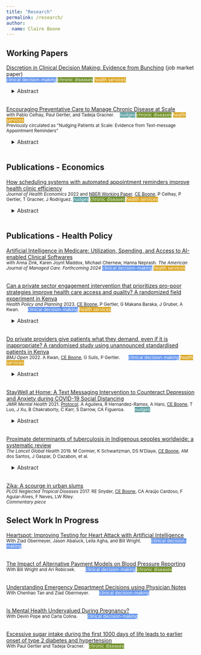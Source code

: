 ```yaml
---
title: "Research"
permalink: /research/
author:
  name: Claire Boone
---
```

<meta name="description" content="Overview of Claire Boone's research.">

## Working Papers  
[Discretion in Clinical Decision Making: Evidence from Bunching](https://claireboone.github.io/files/Boone_Discretion_2023.pdf) (job market paper)<br/> 
<small> <span style="background-color:cornflowerblue; color:white">clinical decision-making</span>
<span style="background-color:olivedrab; color:floralwhite">chronic diseases</span>
 <span style="background-color:goldenrod; color:white">health services</span><br>
</small> 
<div style="margin-left: 1em;">
<details>
<summary>Abstract</summary>
<small>
<p>How much should health care providers adhere to clinical guidelines? While recent health policy has focused on increasing adherence, some experts argue that deviations from guidelines can be warranted. To address this question, I examine discretion in one clinical decision: the diagnosis of hypertension, defined as blood pressure ≥140/90 mmHg. Hypertension is the single most important risk factor for cardiovascular disease, and while its clinical guideline is simple, diagnosis can be challenging because blood pressure is a noisy measure of risk and often overstated in clinical settings. Using bunching estimation and electronic health records from over 600,000 patients in Chile I find that providers adjust the blood pressure of up to 62% of patients who test just above the threshold, using their discretion to turn a positive test for hypertension into a negative. This behavioral response leads to a more accurate classification of patients in terms of their cardiovascular risk, as measured by future hospitalizations, but no change in levels of hospitalizations. I find that discretionary decisions are consistent with providers' use of heuristics and private information. These findings emphasize the significance of clinical expertise in the diagnostic process and suggest that policies promoting universal adherence to guidelines may not be optimal given variation in the quality of guidelines.</p>  
</small>
</details> 
</div> 
<br/>


[Encouraging Preventative Care to Manage Chronic Disease at Scale](https://claireboone.github.io/files/Boone_etal_Nudging_2023_NBER.pdf) <br/>
<small> with Pablo Celhay, Paul Gertler, and Tadeja Gracner.  <span style="background-color:cadetblue; color:Azure">nudges</span>
 <span style="background-color:olivedrab; color:floralwhite">chronic diseases</span>
 <span style="background-color:goldenrod; color:white">health services</span><br>
Previously circulated as "Nudging Patients at Scale: Evidence from Text-message Appointment Reminders"</small> 
<div style="margin-left: 1em;">
<details>
<summary>Abstract</summary>
<small>
<p>We study how reminding high-risk patients with chronic disease of their upcoming primary care appointments impacts their health care and behaviors. We leverage a natural experiment in Chile’s public healthcare system that sent reminders before preventative care appointments to over 300,000 patients with type 2 diabetes and hypertension across 315 public primary care clinics between 2013 and 2018. Employing both a difference-in-differences and instrumental variables approach on national administrative patient-level data, we show that reminders increased preventative care visits, which led to more health screenings and improved medication adherence. In this at-scale program, we find substantial variation in implementation fidelity across clinics, which, once accounted for increases our estimates by over a third. Reminders also increased hospitalizations and reduced in-hospital mortality, suggesting an improvement in timely care-seeking behavior among high-risk patients. Our findings inform healthcare settings where patients must first visit their primary care provider for approval before undergoing tests, receiving medication prescriptions, or getting referrals to other specialists. Through intervening at the first step in the cascade of care, we find that a simple intervention like reminders can have large and meaningful downstream effects.</p>  
</small>
</details> 
</div> 
<br/>


## Publications - Economics
[How scheduling systems with automated appointment reminders improve health clinic efficiency](https://claireboone.github.io/files/Boone_etal.SMS_JHE2022.pdf) <br/>
<small>*Journal of Health Economics* 2022 and [NBER Working Paper](https://claireboone.github.io/files/Boone_Spillovers_NBER_2020.pdf). <u>CE Boone</u>, P Celhay, P Gertler, T Gracner, J Rodriguez.
 <span style="background-color:cadetblue; color:Azure">nudges</span>
 <span style="background-color:olivedrab; color:floralwhite">chronic diseases</span>
 <span style="background-color:goldenrod; color:white">health services</span>
</small>  
<div style="margin-left: 1em;">
<details>
<summary>Abstract</summary>
<small> 
<p>Missed clinic appointments or no-shows burden health care systems through inefficient use of staff time and resources. Scheduling software combined with automatically sent appointment reminders shows promise to improve clinics’ management through timely cancellations and re-scheduling, but at-scale evidence is missing. We study a nationwide text message appointment reminder program in Chile implemented at primary care clinics for patients with chronic disease. Using longitudinal clinic-level data, we find that the program did not change the number of visits by chronic patients eligible to receive the reminder, but visits from other patients ineligible to receive reminders increased by 5.0% in the first year and 7.4% in the second. Clinics treating more chronic patients and those with a relatively younger patient population benefited more from the program. Scheduling systems combined with automatic appointment reminders were effective in increasing clinics’ ability to care for more patients, likely due to timely cancellations and re-scheduling.</p>  
</small>
</details>  
</div>  
<br/> 

   
## Publications - Health Policy
<u>Artificial Intelligence in Medicare: Utilization, Spending, and Access to AI-enabled Clinical Softwares</u> <br/> 
<small> with Anna Zink, Karen Joynt Maddox, Michael Chernew, Hanna Neprash. *The American Journal of Managed Care. Forthcoming 2024* <span style="background-color:cornflowerblue; color:white">clinical decision-making</span> <span style="background-color:goldenrod; color:white">health services</span></small> <br/> 
<br/> 


[Can a private sector engagement intervention that prioritizes pro-poor strategies improve health care access and quality? A randomized field experiment in Kenya](https://claireboone.github.io/files/Boone_etal_AHME_equity_2023.pdf)<br/>
<small>*Health Policy and Planning* 2023. <u>CE Boone</u>, P Gertler, G Makana Baraka, J Gruber, A Kwan.  <span style="background-color:cornflowerblue; color:white">clinical decision-making</span> <span style="background-color:goldenrod; color:white">health services</span><br/> </small>
<div style="margin-left: 1em;">
<details>
<summary>Abstract</summary>
<small>
<p>Private sector engagement in health reform has been suggested to help reduce healthcare inequities in sub-Saharan Africa, where populations with the most need seek the least care. We study the effects of African Health Markets for Equity (AHME), a cluster randomized controlled trial carried out in Kenya from 2012-2020 at 199 private health clinics. AHME included four clinic-level interventions: social health insurance, social franchising, SafeCare quality-of-care certification program, and business support. This paper evaluates whether AHME increased the capacity of private health clinics to serve poor clients while maintaining or enhancing the quality of care provided. At endline, clinics that received AHME were 14.5 percentage points (pp) more likely to be empaneled with the National Health Insurance Fund (NHIF), served 51% more NHIF clients, and served more clients from the middle 3 quintiles of the wealth distribution compared to control clinics. Comparing individuals living in households near AHME treatment and control clinics (N=8241), AHME led to a 6.7pp increase in the probability of holding any health insurance on average. We did not find any additional effect of AHME on insurance holding among poor households. We measured quality of care using a standardized patient (SP) experiment (N=596 SP-provider interactions) where recruited and trained SPs were randomized to present as either “not poor”, and able to afford all services provided, or “poor” by telling the provider they could only afford approximately 300 Kenyan Shillings (US$3) in fees. We found that poor SPs received lower levels of both correct and unnecessary services, and AHME did not affect this. More work must be done to ensure clients of all wealth levels receive high quality care.</p>
</small>
</details> 
</div> 
<br/>

[Do private providers give patients what they demand, even if it is inappropriate? A randomised study using unannounced standardised patients
in Kenya](https://claireboone.github.io/files/Kwan_etal_Demanding_BMJ2022.pdf) <br/>
<small>*BMJ Open* 2022. A Kwan, <u>CE Boone</u>, G Sulis, P Gertler.  <span style="background-color:cornflowerblue; color:white">clinical decision-making</span>
<span style="background-color:goldenrod; color:white">health services</span><br/></small>
<div style="margin-left: 1em;">
<details>
<summary>Abstract</summary>
<small>
<p> We use standardized patients to study the effects of a patient demanding one of two possible inappropriate medicines, as examples of trade-offs providers might make between risks, profits, and patient satisfaction. At private clinics in Kenya, demanding a deworming medicine significantly increased its rate of dispensing to 35% (95% CI: 25-44) compared to 3% (95% CI: 0-7) without demanding. Demanding an antibiotic did not change its probability of dispensing. These results show private providers appear to account for both business-driven benefits and individual health impacts when making prescribing decisions.</p> 
</small>  
</details>
</div>   
<br/>  



[StayWell at Home: A Text Messaging Intervention to Counteract Depression and Anxiety during COVID-19 Social Distancing](https://claireboone.github.io/files/CBoone_StayWell_JMIR2021.pdf)<br/> 
<small>*JMIR Mental Health* 2021. [Protocol](https://www.researchprotocols.org/2021/1/e23592). A Aguilera,  R Hernandez-Ramos,  A Haro,  <u>CE Boone</u>,  T Luo,  J Xu,  B Chakraborty,  C Karr,  S Darrow,  CA Figueroa.   <span style="background-color:cadetblue; color:Azure">nudges</span> </small><br/> 
<div style="margin-left: 1em;">
<details>
<summary>Abstract</summary>
<small>
<p><u>Background:</u> Social distancing and stay-at-home orders are critical interventions to slow down person-to-person transmission of COVID-19. While these societal changes help to contain the pandemic, they also have unintended negative consequences, including anxiety and depression. We developed StayWell, a daily skills-based SMS text messaging program, to mitigate COVID-19 related depression and anxiety symptoms among people who speak English and Spanish in the United States.<br> 
<br> 
<u>Objective:</u> This paper describes the changes in the anxiety and depression levels of participants in the StayWell program after 60 days of exposure to skills-based SMS text messages.<br> 
<br> 
<u>Methods:</u> We used self-administered, empirically supported web-based questionnaires to assess the demographic and clinical characteristics of StayWell participants. Anxiety and depression were measured using the 2-item Generalized Anxiety Disorder (GAD-2) scale and the 8-item Patient Health Quesstionanire-8 (PHQ-8) scale at baseline and 60-day timepoints. We used paired t-tests to detect the change in PHQ-8 and GAD-2 scores from baseline to follow-up measured 60 days later.<br> 
<br> 
<u>Results:</u> The analytic sample includes 193 participants who completed both the baseline and 60-day exit questionnaires. At the 60-day time point, there were statistically significant reductions in both PHQ-8 and GAD-2 scores from baseline. We found an average reduction of -1.72 (95% CI: -2.35, -1.09) in PHQ-8 scores and -0.48 (95% CI: -0.71, -0.25) in GAD-2 scores. This translated to an 18.5% and 17.2% reduction in mean PHQ-8 scores and GAD-2, respectively.<br> 
<br> 
<u>Conclusions:</u> StayWell is a low-intensity, cost-effective, and accessible population-level mental health intervention. Participation in StayWell focused on COVID-19 mental health coping skills and was related to improved depression and anxiety symptoms. In addition to improvements in outcomes, we found high levels of engagement during the 60-day intervention period. Text messaging interventions could serve as an important public health tool for disseminating strategies to manage mental health. Clinical Trial: ClinicalTrials.gov Identifier: NCT04473599  </p>  
</small>  
</details>
</div>   
<br/>  

[Proximate determinants of tuberculosis in Indigenous peoples worldwide: a systematic review](https://claireboone.github.io/files/CBoone_Tuberculosis_LancetGlobalHealth2019.pdf)<br>
<small>*The Lancet Global Health* 2019. M Cormier, K Schwartzman, DS N’Diaye, <u>CE Boone</u>, AM dos Santos, J Gaspar, D Cazabon, et al. 
</small><br/> 
<div style="margin-left: 1em;">
<details>
<summary>Abstract</summary>
<small>
<p><u>Background:</u> Indigenous peoples worldwide carry a disproportionate tuberculosis burden. There is an increasing awareness of the effect of social determinants and proximate determinants such as alcohol use, overcrowding, type 1 and type 2 diabetes, substance misuse, HIV, food insecurity and malnutrition, and smoking on the burden of tuberculosis. We aimed to understand the potential contribution of such determinants to tuberculosis in Indigenous peoples and to document steps taken to address them. <br> 
<br> 
<u>Methods:</u> We did a systematic review using seven databases (MEDLINE, Embase, CINAHL, Global Health, BIOSIS Previews, Web of Science, and the Cochrane Library). We identified English language articles published from Jan 1, 1980, to Dec 20, 2017, reporting the prevalence of proximate determinants of tuberculosis and preventive programmes targeting these determinants in Indigenous communities worldwide. We included any randomised controlled trials, controlled studies, cohort studies, cross-sectional studies, case reports, and qualitative research. Exclusion criteria were articles in languages other than English, full text not available, population was not Indigenous, focused exclusively on children or older people, and studies that focused on pharmacological interventions.<br> 
<br> 
<u>Findings:</u> Of 34 255 articles identified, 475 were eligible for inclusion. Most studies confirmed a higher prevalence of proximate determinants in Indigenous communities than in the general population. Diabetes was more frequent in Indigenous communities within high-income countries versus in low-income countries. The prevalence of alcohol use was generally similar to that among non-Indigenous groups, although patterns of drinking often differed. Smoking prevalence and smokeless tobacco consumption were commonly higher in Indigenous groups than in non-Indigenous groups. Food insecurity was highly prevalent in most Indigenous communities evaluated. Substance use was more frequent in Indigenous inhabitants of high-income countries than of low-income countries, with wide variation across Indigenous communities. The literature pertaining to HIV, crowding, and housing conditions among Indigenous peoples was too scant to draw firm conclusions. Preventive programmes that are culturally appropriate targeting these determinants appear feasible, although their effectiveness is largely unproven.<br> 
<br> 
<u>Interpretation:</u> Indigenous peoples were generally reported to have a higher prevalence of several proximate determinants of tuberculosis than non-Indigenous peoples, with wide variation across Indigenous communities. These findings emphasise the need for community-led, culturally appropriate strategies to address smoking, food insecurity, and diabetes in Indigenous populations as important public health goals in their own right, and also to reduce the burden of tuberculosis.<br> 
<br> 
<u>Funding:</u> Canadian Institutes of Health Research. </p>  
</small>  
</details>
</div>   
<br/>  

[Zika: A scourge in urban slums](https://claireboone.github.io/files/CBoone_Zika_PLOSNTD2017.pdf)<br>
<small>*PLOS Neglected Tropical Diseases* 2017. RE Snyder, <u>CE Boone</u>, CA Araújo Cardoso, F Aguiar-Alves, F Neves, LW Riley.
<br> 
*Commentary piece*
</small> 


## Select Work In Progress

<u>Heartspot: Improving Testing for Heart Attack with Artificial Intelligence</u> <br/>
<small> With Ziad Obermeyer, Jason Abaluck, Leila Agha, and Bill Wright.   <span style="background-color:cornflowerblue; color:white">clinical decision-making</span></small> <br/> 
<br/>

<u>The Impact of Alternative Payment Models on Blood Pressure Reporting</u> <br/>
<small> With Bill Wright and Ari Robicsek.   <span style="background-color:cornflowerblue; color:white">clinical decision-making</span> <span style="background-color:olivedrab; color:floralwhite">chronic diseases</span></small> <br/> 
<br/>

<u>Understanding Emergency Department Decisions using Physician Notes</u> <br/>
<small> With Chenhao Tan and Ziad Obermeyer.   <span style="background-color:cornflowerblue; color:white">clinical decision-making</span></small> <br/> 
<br/>

<u>Is Mental Health Undervalued During Pregnancy?</u> <br/>
<small> With Devin Pope and Carla Colina.   <span style="background-color:cornflowerblue; color:white">clinical decision-making</span></small> <br/> 
<br/> 

<u>Excessive sugar intake during the first 1000 days of life leads to earlier onset of type 2 diabetes and hypertension</u> <br/>
<small> With Paul Gertler and Tadeja Gracner. <span style="background-color:olivedrab; color:floralwhite">chronic diseases </span> </small> <br/> 
<br/> 

